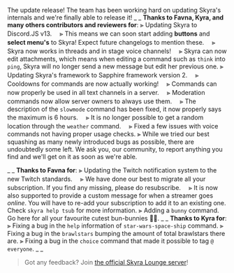 The update release!
The team has been working hard on updating Skyra's internals and we're finally able to release it!
_ _
**Thanks to Favna, Kyra, and many others contributors and reviewers for**:
⫸ Updating Skyra to Discord.JS v13.
　⪢ This means we can soon start adding **buttons** and **select menu's** to Skyra! Expect future changelogs to mention these.
　⪢ Skyra now works in threads and in stage voice channels!
　⪢ Skyra can now edit attachments, which means when editing a command such as `think` into `ping`, Skyra will no longer send a new message but edit her previous one.
⫸ Updating Skyra's framework to Sapphire framework version 2.
　⪢ Cooldowns for commands are now actually working!
　⪢ Commands can now properly be used in all text channels in a server.
　⪢ Moderation commands now allow server owners to always use them.
　⪢ The description of the `slowmode` command has been fixed, it now properly says the maximum is 6 hours.
　⪢ It is no longer possible to get a random location through the `weather` command.
　⪢ Fixed a few issues with voice commands not having proper usage checks.
⫸ While we tried our best squashing as many newly introduced bugs as possible, there are undoubtedly some left. We ask you, our community, to report anything you find and we'll get on it as soon as we're able.


_ _
**Thanks to Favna for**:
⫸ Updating the Twitch notification system to the new Twitch standards.
　⪢ We have done our best to migrate all your subscription. If you find any missing, please do resubscribe.
　⪢ It is now also supported to provide a custom message for when a streamer goes _online_. You will have to re-add your subscription to add it to an existing one. Check `skyra help tsub` for more information.
⫸ Adding a `bunny` command. Go here for all your favourite cutest bun-bunnies :rabbit2::rabbit2:.
_ _
**Thanks to Kyra for**:
⫸ Fixing a bug in the `help` information of `star-wars-space-ship` command.
⫸ Fixing a bug in the `brawlstars` bumping the amount of total brawlstars there are.
⫸ Fixing a bug in the `choice` command that made it possible to tag `@ everyone`.
_ _
> Got any feedback? Join [the official Skyra Lounge server](https://join.skyra.pw)!
